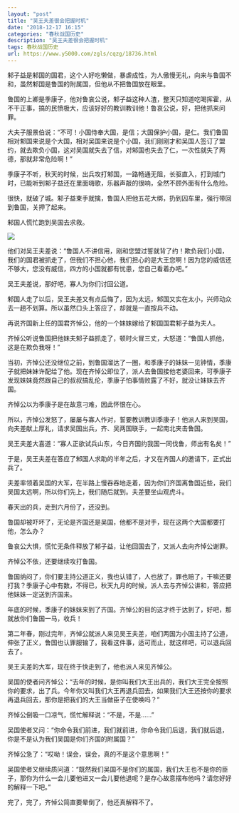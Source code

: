 ```yaml
---
layout: "post"
title: "吴王夫差很会把握时机"
date: "2018-12-17 16:15"
categories: "春秋战国历史"
description: "吴王夫差很会把握时机"
tags: 春秋战国历史
url: https://www.y5000.com/zgls/cqzg/18736.html
---
```






邾子益是邾国的国君，这个人好吃懒做，暴虐成性，为人傲慢无礼，向来与鲁国不和，虽然邾国是鲁国的附属国，但他从不把鲁国放在眼里。

鲁国的上卿是季康子，他对鲁哀公说，邾子益这种人渣，整天只知道吃喝挥霍，从不干正事，搞的民愤极大，应该好好的教训教训他！鲁哀公说，好，把他抓来问罪。

大夫子服景伯说：“不可！小国侍奉大国，是信；大国保护小国，是仁。我们鲁国相对邾国来说是个大国，相对吴国来说是个小国，我们刚刚才和吴国人签订了盟约，就去欺负小国，这对吴国就失去了信，对邾国也失去了仁，一次性就失了两德，那就非常危险啊！”

季康子不听，秋天的时候，出兵攻打邾国，一路畅通无阻，长驱直入，打到城门时，已能听到邾子益还在里面嗨歌，乐器声敲的很响，全然不顾外面有什么危险。

很快，就破了城。邾子益束手就擒，鲁国人把他五花大绑，扔到囚车里，强行带回到鲁国，关押了起来。

邾国人慌忙跑到吴国去求救。

![](https://img.y5000.com/uploads/allimg/170406/8-1F406142912S3.jpg)

他们对吴王夫差说：“鲁国人不讲信用，刚和您盟过誓就背了约！欺负我们小国，我们的国君被抓走了，但我们不担心他，我们担心的是大王您啊！因为您的威信还不够大，您没有威信，四方的小国就都有忧患，您自己看着办吧。”

吴王夫差说，那好吧，寡人为你们讨回公道。

邾国人走了以后，吴王夫差又有点后悔了，因为太远，邾国又实在太小，兴师动众去一趟不划算。所以虽然口头上答应了，却就是一直按兵不动。

再说齐国新上任的国君齐悼公，他的一个妹妹嫁给了邾国国君邾子益为夫人。

齐悼公听说鲁国把他妹夫邾子益抓走了，顿时火冒三丈，大怒道：“鲁国人抓他，这是在欺负我呀！”

当初，齐悼公还没继位之前，到鲁国溜达了一圈，和季康子的妹妹一见钟情，季康子就把妹妹许配给了他。现在齐悼公即位了，派人去鲁国接他老婆回来，可季康子发现妹妹竟然跟自己的叔叔搞乱伦，季康子怕事情败露了不好，就没让妹妹去齐国。

齐悼公以为季康子是在故意刁难，因此怀恨在心。

所以，齐悼公发怒了，屡屡与寡人作对，誓要教训教训季康子！他派人来到吴国，向夫差献上厚礼，请求吴国出兵，齐、吴两国联手，一起南北夹击鲁国。

吴王夫差大喜道：“寡人正欲试兵山东，今日齐国约我国一同伐鲁，师出有名矣！”

于是，吴王夫差在答应了邾国人求助的半年之后，才又在齐国人的邀请下，正式出兵了。

夫差率领着吴国的大军，在半路上慢吞吞地走着，因为你们齐国离鲁国近些，我们吴国太远啊，所以你们先上，我们随后就到。夫差要坐山观虎斗。

春天出的兵，走到六月份了，还没到。

鲁国却被吓坏了，无论是齐国还是吴国，他都不是对手，现在这两个大国都要打他，怎么办？

鲁哀公大惧，慌忙无条件释放了邾子益，让他回国去了，又派人去向齐悼公谢罪。

齐悼公不依，还要继续攻打鲁国。

鲁国纳闷了，你们要主持公道正义，我也认错了，人也放了，罪也赔了，干嘛还要打我？季康子心中有数，不得已，秋天九月的时候，派人去与齐悼公讲和，答应把他妹妹一定送到齐国来。

年底的时候，季康子的妹妹来到了齐国。齐悼公的目的这才终于达到了，好吧，那就放你们鲁国一马，收兵！

第二年春，刚过完年，齐悼公就派人来见吴王夫差，咱们两国为小国主持了公道，伸张了正义，鲁国也认罪服输了，我看这件事，适可而止，就这样吧，可以退兵回去了。

吴王夫差的大军，现在终于快走到了，他也派人来见齐悼公。

吴国的使者问齐悼公：“去年的时候，是你叫我们大王出兵的，我们大王完全按照你的要求，出了兵。今年你又叫我们大王再退兵回去，如果我们大王还按你的要求再退兵回去，那你是把我们的大王当做臣子在使唤吗？”

齐悼公倒吸一口凉气，慌忙解释说：“不是，不是……”

吴国使者又问：“你命令我们前进，我们就前进，你命令我们后退，我们就后退，你是不是认为我们吴国是你们齐国的附属国？”

齐悼公急了：“哎呦！误会，误会，真的不是这个意思啊！”

吴国使者又继续质问道：“既然我们吴国不是你们的属国，我们大王也不是你的臣子，那你为什么一会儿要他进又一会儿要他退呢？是存心故意摆布他吗？请您好好的解释一下吧。”

完了，完了，齐悼公简直要晕倒了，他还真解释不了。
